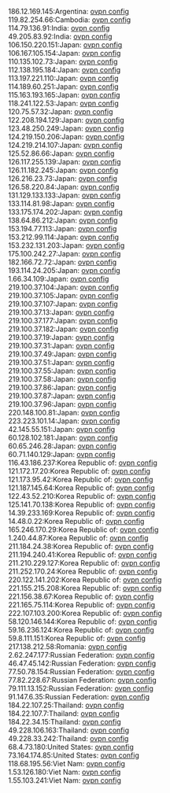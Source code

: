 186.12.169.145:Argentina: [ovpn config](vpn/186_12_169_145.ovpn)  
119.82.254.66:Cambodia: [ovpn config](vpn/119_82_254_66.ovpn)  
114.79.136.91:India: [ovpn config](vpn/114_79_136_91.ovpn)  
49.205.83.92:India: [ovpn config](vpn/49_205_83_92.ovpn)  
106.150.220.151:Japan: [ovpn config](vpn/106_150_220_151.ovpn)  
106.167.105.154:Japan: [ovpn config](vpn/106_167_105_154.ovpn)  
110.135.102.73:Japan: [ovpn config](vpn/110_135_102_73.ovpn)  
112.138.195.184:Japan: [ovpn config](vpn/112_138_195_184.ovpn)  
113.197.221.110:Japan: [ovpn config](vpn/113_197_221_110.ovpn)  
114.189.60.251:Japan: [ovpn config](vpn/114_189_60_251.ovpn)  
115.163.193.165:Japan: [ovpn config](vpn/115_163_193_165.ovpn)  
118.241.122.53:Japan: [ovpn config](vpn/118_241_122_53.ovpn)  
120.75.57.32:Japan: [ovpn config](vpn/120_75_57_32.ovpn)  
122.208.194.129:Japan: [ovpn config](vpn/122_208_194_129.ovpn)  
123.48.250.249:Japan: [ovpn config](vpn/123_48_250_249.ovpn)  
124.219.150.206:Japan: [ovpn config](vpn/124_219_150_206.ovpn)  
124.219.214.107:Japan: [ovpn config](vpn/124_219_214_107.ovpn)  
125.52.86.66:Japan: [ovpn config](vpn/125_52_86_66.ovpn)  
126.117.255.139:Japan: [ovpn config](vpn/126_117_255_139.ovpn)  
126.11.182.245:Japan: [ovpn config](vpn/126_11_182_245.ovpn)  
126.216.23.73:Japan: [ovpn config](vpn/126_216_23_73.ovpn)  
126.58.220.84:Japan: [ovpn config](vpn/126_58_220_84.ovpn)  
131.129.133.133:Japan: [ovpn config](vpn/131_129_133_133.ovpn)  
133.114.81.98:Japan: [ovpn config](vpn/133_114_81_98.ovpn)  
133.175.174.202:Japan: [ovpn config](vpn/133_175_174_202.ovpn)  
138.64.86.212:Japan: [ovpn config](vpn/138_64_86_212.ovpn)  
153.194.77.113:Japan: [ovpn config](vpn/153_194_77_113.ovpn)  
153.212.99.114:Japan: [ovpn config](vpn/153_212_99_114.ovpn)  
153.232.131.203:Japan: [ovpn config](vpn/153_232_131_203.ovpn)  
175.100.242.27:Japan: [ovpn config](vpn/175_100_242_27.ovpn)  
182.166.72.72:Japan: [ovpn config](vpn/182_166_72_72.ovpn)  
193.114.24.205:Japan: [ovpn config](vpn/193_114_24_205.ovpn)  
1.66.34.109:Japan: [ovpn config](vpn/1_66_34_109.ovpn)  
219.100.37.104:Japan: [ovpn config](vpn/219_100_37_104.ovpn)  
219.100.37.105:Japan: [ovpn config](vpn/219_100_37_105.ovpn)  
219.100.37.107:Japan: [ovpn config](vpn/219_100_37_107.ovpn)  
219.100.37.13:Japan: [ovpn config](vpn/219_100_37_13.ovpn)  
219.100.37.177:Japan: [ovpn config](vpn/219_100_37_177.ovpn)  
219.100.37.182:Japan: [ovpn config](vpn/219_100_37_182.ovpn)  
219.100.37.19:Japan: [ovpn config](vpn/219_100_37_19.ovpn)  
219.100.37.31:Japan: [ovpn config](vpn/219_100_37_31.ovpn)  
219.100.37.49:Japan: [ovpn config](vpn/219_100_37_49.ovpn)  
219.100.37.51:Japan: [ovpn config](vpn/219_100_37_51.ovpn)  
219.100.37.55:Japan: [ovpn config](vpn/219_100_37_55.ovpn)  
219.100.37.58:Japan: [ovpn config](vpn/219_100_37_58.ovpn)  
219.100.37.86:Japan: [ovpn config](vpn/219_100_37_86.ovpn)  
219.100.37.87:Japan: [ovpn config](vpn/219_100_37_87.ovpn)  
219.100.37.96:Japan: [ovpn config](vpn/219_100_37_96.ovpn)  
220.148.100.81:Japan: [ovpn config](vpn/220_148_100_81.ovpn)  
223.223.101.14:Japan: [ovpn config](vpn/223_223_101_14.ovpn)  
42.145.55.151:Japan: [ovpn config](vpn/42_145_55_151.ovpn)  
60.128.102.181:Japan: [ovpn config](vpn/60_128_102_181.ovpn)  
60.65.246.28:Japan: [ovpn config](vpn/60_65_246_28.ovpn)  
60.71.140.129:Japan: [ovpn config](vpn/60_71_140_129.ovpn)  
116.43.186.237:Korea Republic of: [ovpn config](vpn/116_43_186_237.ovpn)  
121.172.17.20:Korea Republic of: [ovpn config](vpn/121_172_17_20.ovpn)  
121.173.95.42:Korea Republic of: [ovpn config](vpn/121_173_95_42.ovpn)  
121.187.145.64:Korea Republic of: [ovpn config](vpn/121_187_145_64.ovpn)  
122.43.52.210:Korea Republic of: [ovpn config](vpn/122_43_52_210.ovpn)  
125.141.70.138:Korea Republic of: [ovpn config](vpn/125_141_70_138.ovpn)  
14.39.233.169:Korea Republic of: [ovpn config](vpn/14_39_233_169.ovpn)  
14.48.0.22:Korea Republic of: [ovpn config](vpn/14_48_0_22.ovpn)  
165.246.170.29:Korea Republic of: [ovpn config](vpn/165_246_170_29.ovpn)  
1.240.44.87:Korea Republic of: [ovpn config](vpn/1_240_44_87.ovpn)  
211.184.24.38:Korea Republic of: [ovpn config](vpn/211_184_24_38.ovpn)  
211.194.240.41:Korea Republic of: [ovpn config](vpn/211_194_240_41.ovpn)  
211.210.229.127:Korea Republic of: [ovpn config](vpn/211_210_229_127.ovpn)  
211.252.170.24:Korea Republic of: [ovpn config](vpn/211_252_170_24.ovpn)  
220.122.141.202:Korea Republic of: [ovpn config](vpn/220_122_141_202.ovpn)  
221.155.215.208:Korea Republic of: [ovpn config](vpn/221_155_215_208.ovpn)  
221.156.38.67:Korea Republic of: [ovpn config](vpn/221_156_38_67.ovpn)  
221.165.75.114:Korea Republic of: [ovpn config](vpn/221_165_75_114.ovpn)  
222.107.103.200:Korea Republic of: [ovpn config](vpn/222_107_103_200.ovpn)  
58.120.146.144:Korea Republic of: [ovpn config](vpn/58_120_146_144.ovpn)  
59.16.236.124:Korea Republic of: [ovpn config](vpn/59_16_236_124.ovpn)  
59.8.111.151:Korea Republic of: [ovpn config](vpn/59_8_111_151.ovpn)  
217.138.212.58:Romania: [ovpn config](vpn/217_138_212_58.ovpn)  
2.62.247.177:Russian Federation: [ovpn config](vpn/2_62_247_177.ovpn)  
46.47.45.142:Russian Federation: [ovpn config](vpn/46_47_45_142.ovpn)  
77.50.78.154:Russian Federation: [ovpn config](vpn/77_50_78_154.ovpn)  
77.82.228.67:Russian Federation: [ovpn config](vpn/77_82_228_67.ovpn)  
79.111.13.152:Russian Federation: [ovpn config](vpn/79_111_13_152.ovpn)  
91.147.6.35:Russian Federation: [ovpn config](vpn/91_147_6_35.ovpn)  
184.22.107.25:Thailand: [ovpn config](vpn/184_22_107_25.ovpn)  
184.22.107.7:Thailand: [ovpn config](vpn/184_22_107_7.ovpn)  
184.22.34.15:Thailand: [ovpn config](vpn/184_22_34_15.ovpn)  
49.228.106.163:Thailand: [ovpn config](vpn/49_228_106_163.ovpn)  
49.228.33.242:Thailand: [ovpn config](vpn/49_228_33_242.ovpn)  
68.4.73.180:United States: [ovpn config](vpn/68_4_73_180.ovpn)  
73.164.174.85:United States: [ovpn config](vpn/73_164_174_85.ovpn)  
118.68.195.56:Viet Nam: [ovpn config](vpn/118_68_195_56.ovpn)  
1.53.126.180:Viet Nam: [ovpn config](vpn/1_53_126_180.ovpn)  
1.55.103.241:Viet Nam: [ovpn config](vpn/1_55_103_241.ovpn)  
